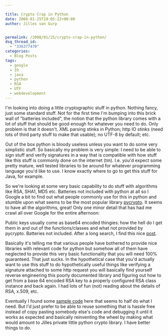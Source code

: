 ```yaml
---

title: Crypto Crap in Python
date: 2008-01-25T19:05:22+00:00
author: Jilles van Gurp


permalink: /2008/01/25/crypto-crap-in-python/
dsq_thread_id:
  - "336377470"
categories:
  - Blog Posts
tags:
  - google
  - IO
  - java
  - python
  - RSA
  - UTF
  - webdevelopment
---
```

I'm looking into doing a little cryptographic stuff in python. Nothing fancy, just some standard stuff. Not for the first time I'm bumping into this brick wall of "batteries included", the notion that the python library comes with a lot of stuff that should be good enough for whatever you need to do. Only problem is that it doesn't. XML parsing stinks in Python; http IO stinks (need lots of third party stuff to make that usable); no UTF-8 by default; etc. 

Out of the box python is bloody useless unless you want to do some very simplistic stuff. So basically my problem is very simple: I need to be able to sign stuff and verify signatures in a way that is compatible with how stuff like this stuff is commonly done on the internet (tm). I.e. you'd expect some pretty mature, well tested libraries to be around for whatever programming language you'd like to use. I know exactly where to go to get this stuff for Java, for example.

So we're looking at some very basic capability to do stuff with algorithms like RSA, SHA1, MD5 etc. Batteries not included with python at all so I Google a bit to find out what people commonly use for this in python and stumble upon what seems to be the most popular library [pycrypto](http://www.amk.ca/python/code/crypto). It seems to have all the algorithms, great! Only one minor detail that has had me crawl all over Google for the entire afternoon:

Public keys usually come as base64 encoded thingies: how the hell do I get them in and out of the functions/classes and what not provided by pycrypto. Batteries not included. After a long search, I find this nice [post](http://xpg.dk/index.php?mact=News,cntnt01,print,0&cntnt01articleid=23&cntnt01showtemplate=false&cntnt01returnid=54).

Basically it's telling me that various people have bothered to provide nice libraries with relevant code for python but somehow all of them have neglected to provide this very basic functionality that you will need 100% guaranteed. That just sucks. In the hypothetical case that you'd actually want to use this stuff to do hypothetically useful things like verifying a signature attached to some http request you will basically find yourself reverse engineering this poorly documented library and figuring out how to get from a base 64 encoded RSA key to a properly configured RSA class instance and back again. I had lots of fun (not) reading about the details of RSA, x.509, etc.

Eventually I found some [sample code](http://dev.w3.org/cvsweb/2000/10/swap/cwm_crypto.py?rev=1.11) here that seems to half do what I need. But I'd just prefer to be able to reuse something that is hassle free instead of copy pasting somebody else's code and debugging it until it works as expected and basically reinventing the wheel by making what would amount to Jilles private little python crypto library. I have better things to do.